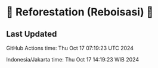 
# 🌳 Reforestation (Reboisasi) 🌲

## Last Updated

GitHub Actions time: Thu Oct 17 07:19:23 UTC 2024

Indonesia/Jakarta time: Thu Oct 17 14:19:23 WIB 2024
